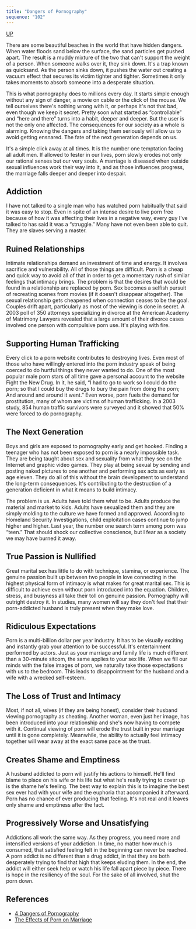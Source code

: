```yaml
---
title: "Dangers of Pornography"
sequence: "102"
---
```


[UP](/thyself/thyself-home.html)

<p class="indented">
    There are some beautiful beaches in the world that have hidden dangers.
    When water floods sand below the surface, the sand particles get pushed apart.
    The result is a muddy mixture of the two that can't support the weight of a person.
    When someone walks over it, they sink down.
    It's a trap known as quicksand.
    As the person sinks down, it pushes the water out creating a vacuum effect that secures its victim tighter and tighter.
    Sometimes it only takes moments to absorb someone into a desperate situation.
</p>

<p class="indented">
    This is what pornography does to millions every day.
    It starts simple enough without any sign of danger, a movie on cable or the click of the mouse.
    We tell ourselves there's nothing wrong with it, or perhaps it's not that bad, even though we keep it secret.
    Pretty soon what started as “controllable” and “here and there” turns into a habit, deeper and deeper.
    But the user is not the only one affected.
    The consequences for our society as a whole is alarming.
    Knowing the dangers and taking them seriously will allow us to avoid getting ensnared.
    The fate of the next generation depends on us.
</p>

<p class="indented">
    It's a simple click away at all times.
    It is the number one temptation facing all adult men.
    <span class="text-key-point">If allowed to fester in our lives, porn slowly erodes not only our rational senses but our very souls.</span>
    A marriage is diseased when outside sexual influences work their way into it,
    and as those influences progress,
    the marriage falls deeper and deeper into despair.
</p>

<h2>Addiction</h2>

<p class="indented">
    I have not talked to a single man who has watched porn habitually that said it was easy to stop.
    Even in spite of an intense desire to live porn free because of how it was affecting their lives in a negative way,
    every guy I've talked to has said it was a “struggle.”
    Many have not even been able to quit.
    They are slaves serving a master.
</p>

<h2>Ruined Relationships</h2>

<p class="indented">
    Intimate relationships demand an investment of time and energy.
    It involves sacrifice and vulnerability. All of those things are difficult.
    Porn is a cheap and quick way to avoid all of that in order to get a momentary rush of similar feelings that intimacy brings.
    The problem is that the desires that would be found in a relationship are replaced by porn.
    Sex becomes a selfish pursuit of recreating scenes from movies (if it doesn't disappear altogether).
    The sexual relationship gets cheapened when connection ceases to be the goal.
    Couples drift apart, particularly as most of the viewing is done in secret.
    A 2003 poll of 350 attorneys specializing in divorce at the American Academy of Matrimony Lawyers revealed that
    a large amount of their divorce cases involved one person with compulsive porn use. It's playing with fire.
</p>

<h2>Supporting Human Trafficking</h2>

<p class="indented">
    Every click to a porn website contributes to destroying lives.
    Even most of those who have willingly entered into the porn industry speak of being coerced to do hurtful things they never wanted to do.
    One of the most popular male porn stars of all time gave a personal account to the website Fight the New Drug.
    In it, he said, “I had to go to work so I could do the porn;
    so that I could buy the drugs to bury the pain from doing the porn;
    And around and around it went.”
    Even worse, porn fuels the demand for prostitution, many of whom are victims of human trafficking.
    In a 2003 study, 854 human traffic survivors were surveyed and it showed that 50% were forced to do pornography.
</p>

<h2>The Next Generation</h2>

<p class="indented">
    Boys and girls are exposed to pornography early and get hooked.
    Finding a teenager who has not been exposed to porn is a nearly impossible task.
    They are being taught about sex and sexuality from what they see on the Internet and graphic video games.
    They play at being sexual by sending and posting naked pictures to one another and performing sex acts as early as age eleven.
    They do all of this without the brain development to understand the long-term consequences.
    It's contributing to the destruction of a generation deficient in what it means to build intimacy.
</p>

<p class="indented">
    The problem is us.
    Adults have told them what to be.
    Adults produce the material and market to kids.
    Adults have sexualized them and they are simply molding to the culture we have formed and approved.
    According to Homeland Security Investigations, child exploitation cases continue to jump higher and higher.
    Last year, the number one search term among porn was “teen.”
    That should shock our collective conscience, but I fear as a society we may have burned it away.
</p>

<h2>True Passion is Nullified</h2>

<p class="indented">
    Great marital sex has little to do with technique, stamina, or experience.
    The genuine passion built up between two people in love connecting in the highest physical form of intimacy is what makes for great marital sex.
    This is difficult to achieve even without porn introduced into the equation.
    Children, stress, and busyness all take their toll on genuine passion.
    Pornography will outright destroy it.
    In studies, many women will say they don't feel that their porn-addicted husband is truly present when they make love.
</p>

<h2>Ridiculous Expectations</h2>

<p class="indented">
    Porn is a multi-billion dollar per year industry.
    It has to be visually exciting and instantly grab your attention to be successful.
    It's entertainment performed by actors.
    Just as your marriage and family life is much different than a 30-minute sitcom, the same applies to your sex life.
    When we fill our minds with the false images of porn, we naturally take those expectations with us to the bedroom.
    This leads to disappointment for the husband and a wife with a wrecked self-esteem.
</p>

<h2>The Loss of Trust and Intimacy</h2>

<p class="indented">
    Most, if not all, wives (if they are being honest), consider their husband viewing pornography as cheating.
    Another woman, even just her image, has been introduced into your relationship and she's now having to compete with it.
    <span class="text-key-point">Continual viewing of porn will erode the trust built in your marriage until it is gone completely.</span>
    Meanwhile, the ability to actually feel intimacy together will wear away at the exact same pace as the trust.
</p>

<h2>Creates Shame and Emptiness</h2>

<p class="indented">
    A husband addicted to porn will justify his actions to himself.
    He'll find blame to place on his wife or his life but what he's really trying to cover up is the shame he's feeling.
    The best way to explain this is to imagine the best sex ever had with your wife and the euphoria that accompanied it afterward.
    Porn has no chance of ever producing that feeling.
    It's not real and it leaves only shame and emptiness after the fact.
</p>

<h2>Progressively Worse and Unsatisfying</h2>

<p class="indented">
    Addictions all work the same way.
    As they progress, you need more and intensified versions of your addiction.
    In time, no matter how much is consumed, that satisfied feeling felt in the beginning can never be reached.
    A porn addict is no different than a drug addict, in that they are both desperately trying to find that high that keeps eluding them.
    In the end, the addict will either seek help or watch his life fall apart piece by piece.
    There is hope in the resiliency of the soul.
    For the sake of all involved, shut the porn down.
</p>
<p class="indented"></p>
<p class="indented"></p>
<p class="indented"></p>
<p class="indented"></p>
<p class="indented"></p>
<p class="indented"></p>
<p class="indented"></p>

<h2>References</h2>

<ul>
    <li><a class="external" href="https://www.allprodad.com/4-dangers-of-pornography/" target="_blank">4 Dangers of Pornography</a></li>
    <li><a class="external" href="https://www.allprodad.com/the-effects-of-porn-on-marriage/" target="_blank">The Effects of Porn on Marriage</a></li>
</ul>
